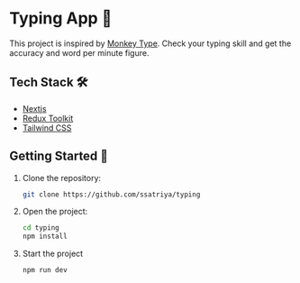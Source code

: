 # Typing App 🚀

This project is inspired by [Monkey Type](https://monkeytype.com/). Check your typing skill and get the accuracy and word per minute figure.

## Tech Stack 🛠️

- [Nextjs](https://nextjs.org/)
- [Redux Toolkit](https://redux-toolkit.js.org/)
- [Tailwind CSS](https://tailwindcss.com/)

## Getting Started 🚀

1.  Clone the repository:

    ```bash
    git clone https://github.com/ssatriya/typing

    ```

2.  Open the project:

    ```bash
    cd typing
    npm install
    ```

3.  Start the project
    ```bash
    npm run dev
    ```
